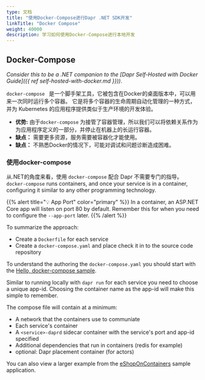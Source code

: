 ```yaml
---
type: 文档
title: "使用Docker-Compose进行Dapr .NET SDK开发"
linkTitle: "Docker Compose"
weight: 40000
description: 学习如何使用Docker-Compose进行本地开发
---
```


## Docker-Compose

*Consider this to be a .NET companion to the [Dapr Self-Hosted with Docker Guide]({{ ref self-hosted-with-docker.md }}))*.

`docker-compose ` 是一个脚手架工具，它被包含在Docker的桌面版本中，可以用来一次同时运行多个容器。 它是将多个容器的生命周期自动化管理的一种方式，并为 Kubernetes 的应用程序提供类似于生产环境的开发体验。

- **优势:** 由于`docker-compose` 为接管了容器管理，所以我们可以将依赖关系作为为应用程序定义的一部分，并停止在机器上的长运行容器。
- **缺点：** 需要更多资源，服务需要被容器化才能使用。
- **缺点：** 不熟悉Docker的情况下，可能对调试和问题诊断造成困难。

### 使用docker-compose

从.NET的角度来看，使用 `docker-compose` 配合 Dapr 不需要专门的指导。 `docker-compose` runs containers, and once your service is in a container, configuring it similar to any other programming technology.

{{% alert title="💡 App Port" color="primary" %}}
In a container, an ASP.NET Core app will listen on port 80 by default. Remember this for when you need to configure the `--app-port` later.
{{% /alert %}}

To summarize the approach:

- Create a `Dockerfile` for each service
- Create a `docker-compose.yaml` and place check it in to the source code repository

To understand the authoring the `docker-compose.yaml` you should start with the [Hello, docker-compose sample](https://github.com/dapr/samples/tree/master/hello-docker-compose).

Similar to running locally with `dapr run` for each service you need to choose a unique app-id. Choosing the container name as the app-id will make this simple to remember.

The compose file will contain at a minimum:

- A network that the containers use to communiate
- Each service's container
- A `<service>-daprd` sidecar container with the service's port and app-id specified
- Additional dependencies that run in containers (redis for example)
- optional: Dapr placement container (for actors)

You can also view a larger example from the [eShopOnContainers](https://github.com/dotnet-architecture/eShopOnDapr/blob/master/docker-compose.yml) sample application.
